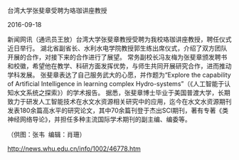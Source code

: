 台湾大学张斐章受聘为珞珈讲座教授

2016-09-18

新闻网讯（通讯员王放）台湾大学张斐章教授受聘为我校珞珈讲座教授，聘任仪式近日举行。
湖北省副省长、水利水电学院教授郭生练出席仪式，介绍了双方团队开展的合作，对接下来的合作进行了展望。
常务副校长冯友梅为张斐章颁发聘书和校徽，希望他在教学、科研方面发挥优势，与师生共同开展研究合作，进而推动学科发展。
张斐章表达了自己服务武大的心愿，并作题为“Explore the capability of Artificial Intelligence in learning complex Hydro-systems”（《人工智能于认知水文系统之探索》）的学术报告。
据悉，张斐章博士毕业于美国普渡大学，长期致力于研发人工智能技术在水文水资源相关研究中的应用，迄今在水文水资源期刊发表180余篇高水平的研究论文，其中70余篇刊登于杰出SCI期刊，著有专著《类神经网络导论》，并担任多种主流国际学术期刊的副主编、编委等。


（供图：张韦  编辑：肖珊）

http://news.whu.edu.cn/info/1002/46778.htm